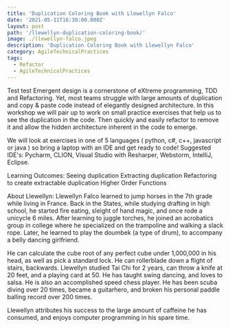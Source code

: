 ```yaml
---
title: 'Duplication Coloring Book with Llewellyn Falco'
date: '2021-05-11T16:30:00.000Z'
layout: post
path: '/llewellyn-duplication-coloring-book/'
image: ./llewellyn-falco.jpeg
description: 'Duplication Coloring Book with Llewellyn Falco'
category: AgileTechnicalPractices
tags:
  - Refactor
  - AgileTechnicalPractices
---
```


Test test Emergent design is a cornerstone of eXtreme programming, TDD and Refactoring. Yet, most teams struggle with large amounts of duplication and copy & paste code instead of elegantly designed architecture.
In this workshop we will pair up to work on small practice exercises that help us to see the duplication in the code. Then quickly and easily refactor to remove it and allow the hidden architecture inherent in the code to emerge.

We will look at exercises in one of 5 languages ( python, c#, c++, javascript or java ) so bring a laptop with an IDE and get ready to code!
Suggested IDE's: Pycharm, CLION, Visual Studio with Resharper, Webstorm, IntelliJ, Eclipse.

Learning Outcomes:
Seeing duplication
Extracting duplication
Refactoring to create extractable duplication
Higher Order Functions

About Llewellyn:
Llewellyn Falco learned to jump horses in the 7th grade while living in France. Back in the States, while studying drafting in high school, he started fire eating, sleight of hand magic, and once rode a unicycle 6 miles. After learning to juggle torches, he joined an acrobatics group in college where he specialized on the trampoline and walking a slack rope.
Later, he learned to play the doumbek (a type of drum), to accompany a belly dancing girlfriend.

He can calculate the cube root of any perfect cube under 1,000,000 in his head, as well as pick a standard lock. He can rollerblade down a flight of stairs, backwards. Llewellyn studied Tai Chi for 2 years, can throw a knife at 20 feet, and a playing card at 50. He has taught swing dancing, and loves to salsa. He is also an accomplished speed chess player. He has been scuba diving over 20 times, became a guitarhero, and broken his personal paddle balling record over 200 times.

Llewellyn attributes his success to the large amount of caffeine he has consumed, and enjoys computer programming in his spare time.
